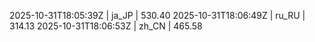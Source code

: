 

2025-10-31T18:05:39Z | ja_JP | 530.40
2025-10-31T18:06:49Z | ru_RU | 314.13
2025-10-31T18:06:53Z | zh_CN | 465.58